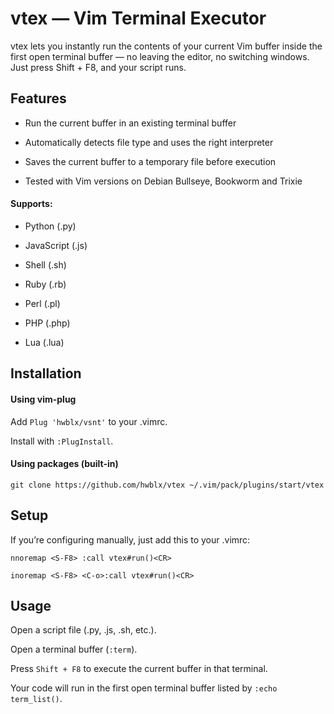 # vtex — Vim Terminal Executor

vtex lets you instantly run the contents of your current Vim buffer inside the first open terminal buffer — no leaving the editor, no switching windows.
Just press Shift + F8, and your script runs.

## Features

- Run the current buffer in an existing terminal buffer

- Automatically detects file type and uses the right interpreter

- Saves the current buffer to a temporary file before execution

- Tested with Vim versions on Debian Bullseye, Bookworm and Trixie

#### Supports:

- Python (.py)

- JavaScript (.js)

- Shell (.sh)

- Ruby (.rb)

- Perl (.pl)

- PHP (.php)

- Lua (.lua)

## Installation

#### Using vim-plug

Add `Plug 'hwblx/vsnt'` to your .vimrc.

Install with `:PlugInstall`.

#### Using packages (built-in)

`git clone https://github.com/hwblx/vtex ~/.vim/pack/plugins/start/vtex`

## Setup

If you’re configuring manually, just add this to your .vimrc:

`nnoremap <S-F8> :call vtex#run()<CR>`

`inoremap <S-F8> <C-o>:call vtex#run()<CR>`

## Usage

Open a script file (.py, .js, .sh, etc.).

Open a terminal buffer (`:term`).

Press `Shift + F8` to execute the current buffer in that terminal.

Your code will run in the first open terminal buffer listed by `:echo term_list()`.
